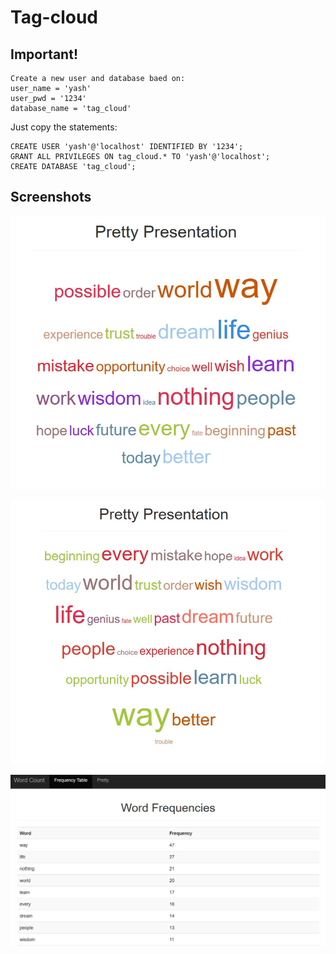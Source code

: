 # Tag-cloud

## Important!
```
Create a new user and database baed on:
user_name = 'yash'
user_pwd = '1234'
database_name = 'tag_cloud'
```

Just copy the statements:
```
CREATE USER 'yash'@'localhost' IDENTIFIED BY '1234';
GRANT ALL PRIVILEGES ON tag_cloud.* TO 'yash'@'localhost';
CREATE DATABASE 'tag_cloud';
```

## Screenshots
![Screen1](screens/screen1.jpg)

![Screen2](screens/screen2.jpg)

![Screen3](screens/screen3.jpg)